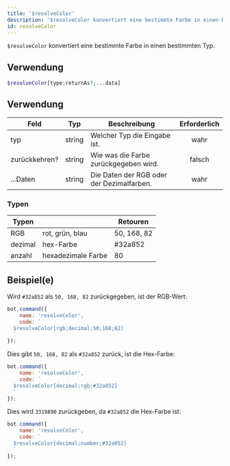 ```yaml
---
title: '$resolveColor'
description: '$resolveColor konvertiert eine bestimmte Farbe in einen bestimmten Typ.'
id: resolveColor
---
```


`$resolveColor` konvertiert eine bestimmte Farbe in einen bestimmten Typ.

## Verwendung

```php
$resolveColor[type;returnAs?;...data]
```

## Verwendung

| Feld          | Typ    | Beschreibung                              | Erforderlich |
| ------------- | ------ | ----------------------------------------- |:------------:|
| typ           | string | Welcher Typ die Eingabe ist.              |     wahr     |
| zurückkehren? | string | Wie was die Farbe zurückgegeben wird.     |    falsch    |
| ...Daten      | string | Die Daten der RGB oder der Dezimalfarben. |     wahr     |

### Typen

| Typen   |                    | Retouren    |
| ------- | ------------------ | ----------- |
| RGB     | rot, grün, blau    | 50, 168, 82 |
| dezimal | hex-Farbe          | #32a852     |
| anzahl  | hexadezimale Farbe | 80          |

## Beispiel(e)

Wird `#32a852` als `50, 168, 82` zurückgegeben, ist der RGB-Wert:

```javascript
bot.command({
    name: 'resolveColor',
    code: `
  $resolveColor[rgb;decimal;50;168;82]
  `
});
```

Dies gibt `50, 168, 82` als `#32a852` zurück, ist die Hex-Farbe:

```javascript
bot.command({
    name: 'resolveColor',
    code: `
  $resolveColor[decimal;rgb;#32a852]
  `
});
```

Dies wird `3319890` zurückgeben, da `#32a852` die Hex-Farbe ist:

```javascript
bot.command({
    name: 'resolveColor',
    code: `
  $resolveColor[decimal;number;#32a852]
  `
});
```